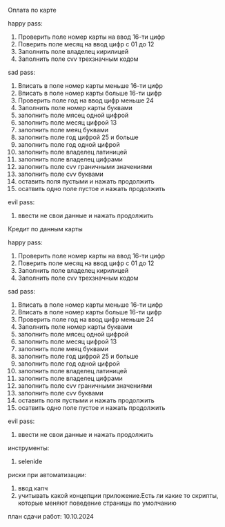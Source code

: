 Оплата по карте

happy pass:
1. Проверить поле номер карты на ввод 16-ти цифр
2. Поверить поле месяц на ввод цифр с 01 до 12
3. Заполнить поле владелец кирилицей
4. Заполнить поле cvv трехзначным кодом

sad pass:
1. Вписать в поле номер карты меньше 16-ти цифр
2. Вписать в поле номер карты больше 16-ти цифр
3. Проверить поле год на ввод цифр меньше 24
4. Заполнить поле номер карты буквами
5. заполнить поле мясец одной цифрой
6. заполнить поле месяц цифрой 13
7. заполнить поле меяц буквами
8. заполнить поле год цифрой 25 и больше
9. заполнить поле год одной цифрой
10. заполнить поле владелец латиницей
11. заполнить поле владелец цифрами
12. заполнить поле cvv граничными значениями
13. заполнить поле cvv буквами
14. оставить поля пустыми и нажать продолжить
15. осатвить одно поле пустое и нажать продолжить

evil pass:
1. ввести не свои данные и нажать продолжить

Кредит по данным карты

happy pass:
1. Проверить поле номер карты на ввод 16-ти цифр
2. Поверить поле месяц на ввод цифр с 01 до 12
3. Заполнить поле владелец кирилицей
4. Заполнить поле cvv трехзначным кодом

sad pass:
1. Вписать в поле номер карты меньше 16-ти цифр
2. Вписать в поле номер карты больше 16-ти цифр
3. Проверить поле год на ввод цифр меньше 24
4. Заполнить поле номер карты буквами
5. заполнить поле мясец одной цифрой
6. заполнить поле месяц цифрой 13
7. заполнить поле меяц буквами
8. заполнить поле год цифрой 25 и больше
9. заполнить поле год одной цифрой
10. заполнить поле владелец латиницей
11. заполнить поле владелец цифрами
12. заполнить поле cvv граничными значениями
13. заполнить поле cvv буквами
14. оставить поля пустыми и нажать продолжить
15. осатвить одно поле пустое и нажать продолжить

evil pass:
1. ввести не свои данные и нажать продолжить


инструменты:
1. selenide

риски при автоматизации:
1. ввод капч
2. учитывать какой концепции приложение.Есть ли какие то скрипты, которые меняют поведение страницы по умолчанию

план сдачи работ:
10.10.2024

